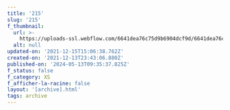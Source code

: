 ```yaml
---
title: '215'
slug: '215'
f_thumbnail:
  url: >-
    https://uploads-ssl.webflow.com/6641dea76c75d9b6904dcf9d/6641dea76c75d9b6904dd2ae_215.jpg
  alt: null
updated-on: '2021-12-15T15:06:38.762Z'
created-on: '2021-12-13T23:43:06.880Z'
published-on: '2024-05-13T09:35:37.825Z'
f_status: false
f_category: XS
f_afficher-la-racine: false
layout: '[archive].html'
tags: archive
---
```



